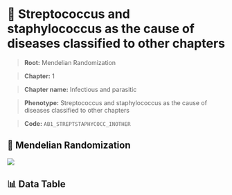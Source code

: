 # 🧪 Streptococcus and staphylococcus as the cause of diseases classified to other chapters

> **Root:** Mendelian Randomization

> **Chapter:** 1  

> **Chapter name:** Infectious and parasitic

> **Phenotype:** Streptococcus and staphylococcus as the cause of diseases classified to other chapters  

> **Code:** `AB1_STREPTSTAPHYCOCC_INOTHER`

## 🧬 Mendelian Randomization  

<img src="/MR/Figures/Forward/AB1_STREPTSTAPHYCOCC_INOTHER.png"/>

## 📊 Data Table

<CsvTableMRF src="/MR/Data/Forward/AB1_STREPTSTAPHYCOCC_INOTHER.csv"/>
